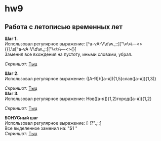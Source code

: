 # hw9
## Работа с летописью временных лет
**Шаг 1.**  
Использовал регулярное выражение: \[^а-ѵА-Ѵ\d\w\.\,\;\:\]\[\"\«\»\—\<\>\{\}].\s\[^а-ѵА-Ѵ\d\w\.\,\;\:\]\[\"\«\»\—\<\>\{\}]  
Заменил все вхождения на пустоту, иными словами, убрал.

*Скриншот:* [Тыц](https://github.com/Tuskwyn/hw9/blob/master/Шаг%201.jpg)

**Шаг 2.**  
Использовал регулярное выражение: (\[А-Я])(\[а-я]){1,5}слав(\[а-я]){1,3)}  

*Скриншот:* [Тыц](https://github.com/Tuskwyn/hw9/blob/master/Шаг%202.jpg)  
**Шаг 3.**  
Использовал регулярное выражение: Нов(\[а-я]){1,2}город(\[а-я]){1,2}  

*Скриншот:* [Тыц](https://github.com/Tuskwyn/hw9/blob/master/Шаг%203.jpg)

**БОНУСный шаг**  
Использовал регулярное выражение: \[-!?".,:;]  
Все выделенное заменил на: "$1 "  
*Скриншот:* [Тыц](https://github.com/Tuskwyn/hw9/blob/master/Бонус.jpg)
